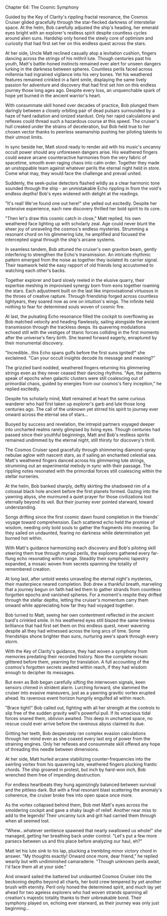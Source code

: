 Chapter 64: The Cosmic Symphony

Guided by the Key of Clarity's rippling fractal resonance, the Cosmos Cruiser glided gracefully through the star-flecked darkness of interstellar space. At the helm, Bob carefully adjusted the ship's heading, her emerald eyes bright with an explorer's restless spirit despite countless cycles around alien suns. Hardship only honed the steely core of optimism and curiosity that had first set her on this endless quest across the stars.

At her side, Uncle Matt reclined casually atop a levitation cushion, fingers dancing across the strings of his mithril lute. Though centuries past his youth, Matt's battle-honed instincts remained ever alert for unseen dangers lurking in the darkness between spheres. Countless perils faced across millennia had ingrained vigilance into his very bones. Yet his weathered features remained crinkled in a faint smile, displaying the same lively passion for adventure and discovery that had first set him on this endless journey those long ages ago. Despite every loss, an unquenchable spark of hope yet burned in the ancient warrior's heart.

With consummate skill honed over decades of practice, Bob plunged them daringly between a closely orbiting pair of dead pulsars surrounded by a haze of hard radiation and ionized stardust. Only her rapid calculations and reflexes could thread such a hazardous course at this speed. The cruiser's hull creaked under the strains of deceleration, but Bob held true to her chosen vector thanks to peerless seamanship pushing her piloting talents to their utmost limits.

In sync beside her, Matt stood ready to render aid with his music's uncanny occult power should any unforeseen dangers arise. His weathered fingers could weave arcane counteractive harmonies from the very fabric of spacetime, smooth even raging chaos into calm order. Together they made an unstoppable team against whatever perils the eternal night held in store. Come what may, they would face the challenge and prevail united.

Suddenly, the seek-pulse detectors flashed wildly as a clear harmonic tone sounded through the ship - an unmistakable Echo rippling in from the void's endless depths! Bob's eyes widened with delight at the readings.

"It's real! We've found one out here!" she yelled out excitedly. Despite her extensive experience, each new discovery thrilled her bold spirit to its core.

"Then let's draw this cosmic catch in close," Matt replied, his own weathered face lighting up with scholarly zeal. Age could never blunt the sheer joy of unraveling the cosmos's endless mysteries. Strumming a resonant chord on his glimmering lute, he amplified and focused the intercepted signal through the ship's arcane systems.

In seamless tandem, Bob attuned the cruiser's own graviton beam, gently interfering to strengthen the Echo's transmission. An intricate rhythmic pattern emerged from the noise as together they isolated its carrier signal. Their teamwork held the easy rapport of old friends long accustomed to watching each other's backs.

Together explorer and bard slowly reeled in the elusive quarry, their expertise meshing in improvised synergy born from eons together roaming the stars. Each adjustment built on the last like improvisational virtuosos in the throes of creative rapture. Through friendship forged across countless lightyears, they soared now as one on intuition's wings. The infinite held nothing to fear for determined souls woven of cosmic fire.

At last, the pulsating Echo resonance filled the cockpit to overflowing as Bob matched velocity and heading flawlessly, sailing alongside the ancient transmission through the trackless deeps. Its quavering modulations echoed still with the vestiges of titanic forces colliding in the first moments after the universe's fiery birth. She leaned forward eagerly, enraptured by their monumental discovery.

"Incredible...this Echo spans gulfs before the first suns ignited!" she exclaimed. "Can your occult insights decode its message and meaning?"

The grizzled bard nodded, weathered fingers returning his glimmering strings even as they never ceased their dancing rhythms. "Aye, the patterns speak of epochs when galactic clusters were still coalescing out of primordial chaos, guided by energies from our cosmos's fiery inception," he replied excitedly.

Despite his scholarly mind, Matt remained at heart the same curious wanderer who had first taken up explorer's garb and lute those long centuries ago. The call of the unknown yet stirred his spirit to journey ever onward across the eternal sea of stars…

Buoyed by success and revelation, the intrepid partners voyaged deeper into uncharted realms rarely glimpsed by living eyes. Though centuries had passed since their youthful beginnings, Matt and Bob's restless spirits remained undimmed by the eternal night, still thirsty for discovery's thrill.

The Cosmos Cruiser sped gracefully through shimmering diamond-spray nebulae aglow with nascent stars, as if sailing an enchanted celestial sea. Matt's weathered fingers danced across his glimmering lute strings, strumming out an experimental melody in sync with their passage. The rippling notes resonated with the primordial forces still coalescing within the stellar nurseries.

At the helm, Bob banked sharply, deftly skirting the shadowed rim of a colossal black hole ancient before the first planets formed. Gazing into the yawning abyss, she murmured a quiet prayer for those civilizations lost eternally beyond its veil. But their journey ever pointed starward, toward understanding.

Songs drifting since the first cosmic dawn found completion in the friends' voyage toward comprehension. Each scattered echo held the promise of wisdom, needing only bold souls to gather the fragments into meaning. So they sailed on undaunted, fearing no darkness while determination yet burned hot within.

With Matt's guidance harmonizing each discovery and Bob's piloting skill steering them true through myriad perils, the explorers gathered every far-flung echo resonating within range. Steadily their symphonic tapestry expanded, a mosaic woven from secrets spanning the totality of remembered creation.

At long last, after untold weeks unraveling the eternal night's mysteries, their masterpiece neared completion. Bob drew a thankful breath, marveling that a journey begun on faith had led them to gather strands from countless forgotten epochs and vanished spheres. For a moment's respite they drifted through the stellar depths, letting the cruiser's momentum carry them onward while appreciating how far they had voyaged together.

Bob turned to Matt, seeing her own contentment reflected in the ancient bard's crinkled smile. In his weathered eyes still blazed the same tireless brilliance that had first set them on this endless quest, never wavering despite all they had witnessed across the long arcs of time. Some friendships shone brighter than suns, nurturing awe's spark through every storm.

With the Key of Clarity's guidance, they had woven a symphony from memories predating their recorded history. Now the complete mosaic glittered before them, yearning for translation. A full accounting of the cosmos's forgotten secrets awaited within reach, if they had wisdom enough to decipher its messages.

But even as Bob began carefully sifting the interwoven signals, keen sensors chimed in strident alarm. Lurching forward, she slammed the cruiser into evasive maneuvers, just as a yawning gravitic vortex erupted ahead. Its ravenous event horizon hungrily engulfed all within reach.

"Brace tight!" Bob called out, fighting with all her strength at the controls to slip free of the sudden gravity well's powerful pull. If its voracious tidal forces snared them, oblivion awaited. This deep in uncharted space, no rescue could ever arrive before the ravenous abyss claimed its due.

Gritting her teeth, Bob desperately ran complex evasion calculations through her mind even as she coaxed every last erg of power from the straining engines. Only her reflexes and consummate skill offered any hope of threading this needle between dimensions.

At her side, Matt hurled arcane stabilizing counter-frequencies into the swirling vortex from his quavering lute, weathered fingers plucking frantic chords. The ship groaned in protest, but inch by hard-won inch, Bob wrenched them free of impending destruction.

For endless heartbeats they hung agonizingly balanced between survival and the pitiless dark. But with a final resonant blast scattering the anomaly's coherence, the cruiser broke free into open space once more.

As the vortex collapsed behind them, Bob met Matt's eyes across the smoldering cockpit and gave a shaky laugh of relief. Another near miss to add to the legends! Their uncanny luck and grit had carried them through when all seemed lost.

"Whew...whatever sentience spawned that nearly swallowed us whole!" she managed, getting her breathing back under control. "Let's put a few more parsecs between us and this place before analyzing our haul, eh?"

Matt let his lute sink to his lap, plucking a trembling minor victory chord in answer. "My thoughts exactly! Onward once more, dear friend," he replied wearily but with undiminished camaraderie. "Though unknown perils await, I'd face them all at your side."

And onward sailed the battered but undaunted Cosmos Cruiser into the beckoning depths beyond all charts, her bold crew tempered by yet another brush with eternity. Peril only honed the determined spirit, and much lay yet ahead for two ageless explorers who had woven strands spanning all creation's majestic totality thanks to their unbreakable bond. Their symphony played on, echoing ever starward, as their journey was only just beginning...

